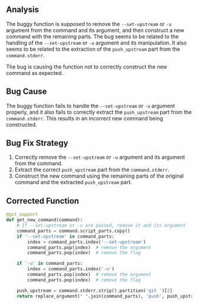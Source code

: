 ## Analysis
The buggy function is supposed to remove the `--set-upstream` or `-u` argument from the command and its argument, and then construct a new command with the remaining parts. The bug seems to be related to the handling of the `--set-upstream` or `-u` argument and its manipulation. It also seems to be related to the extraction of the `push_upstream` part from the `command.stderr`.

The bug is causing the function not to correctly construct the new command as expected.

## Bug Cause
The buggy function fails to handle the `--set-upstream` or `-u` argument properly, and it also fails to correctly extract the `push_upstream` part from the `command.stderr`. This results in an incorrect new command being constructed.

## Bug Fix Strategy
1. Correctly remove the `--set-upstream` or `-u` argument and its argument from the command.
2. Extract the correct `push_upstream` part from the `command.stderr`.
3. Construct the new command using the remaining parts of the original command and the extracted `push_upstream` part.

## Corrected Function
```python
@git_support
def get_new_command(command):
    # If --set-upstream or -u are passed, remove it and its argument
    command_parts = command.script_parts.copy()
    if '--set-upstream' in command_parts:
        index = command_parts.index('--set-upstream')
        command_parts.pop(index)  # remove the argument
        command_parts.pop(index)  # remove the flag

    if '-u' in command_parts:
        index = command_parts.index('-u')
        command_parts.pop(index)  # remove the argument
        command_parts.pop(index)  # remove the flag

    push_upstream = command.stderr.strip().partition('git ')[2]
    return replace_argument(" ".join(command_parts), 'push', push_upstream)
```